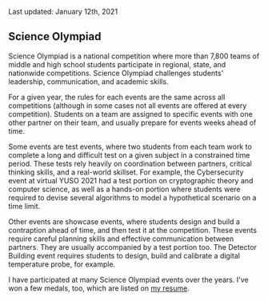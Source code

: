 Last updated: January 12th, 2021

## Science Olympiad

Science Olympiad is a national competition where more than 7,800 teams of middle and high school students participate in regional, state, and nationwide competitions. Science Olympiad challenges students' leadership, communication, and academic skills.

For a given year, the rules for each events are the same across all competitions (although in some cases not all events are offered at every competition). Students on a team are assigned to specific events with one other partner on their team, and usually prepare for events weeks ahead of time.

Some events are test events, where two students from each team work to complete a long and difficult test on a given subject in a constrained time period. These tests rely heavily on coordination between partners, critical thinking skills, and a real-world skillset. For example, the Cybersecurity event at virtual YUSO 2021 had a test portion on cryptographic theory and computer science, as well as a hands-on portion where students were required to devise several algorithms to model a hypothetical scenario on a time limit.

Other events are showcase events, where students design and build a contraption ahead of time, and then test it at the competition. These events require careful planning skills and effective communication between partners. They are usually accompanied by a test portion too. The Detector Building event requires students to design, build and calibrate a digital temperature probe, for example.

I have participated at many Science Olympiad events over the years. I've won a few medals, too, which are listed on [my resume](resume.md).
